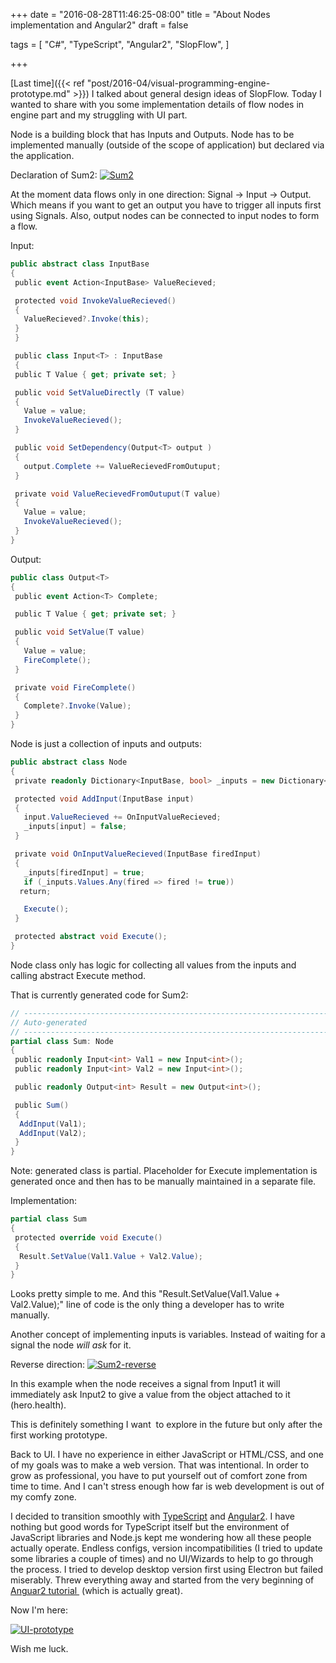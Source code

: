 +++
date = "2016-08-28T11:46:25-08:00"
title = "About Nodes implementation and Angular2"
draft = false

tags = [
  "C#",
  "TypeScript",
  "Angular2",
  "SlopFlow",
  ]

+++

[Last time]({{< ref "post/2016-04/visual-programming-engine-prototype.md" >}}) I talked about general design ideas of SlopFlow. Today I wanted to share with you some implementation details of flow nodes in engine part and my struggling with UI part.  

Node is a building block that has Inputs and Outputs. Node has to be implemented manually (outside of the scope of application) but declared via the application.  

Declaration of Sum2:
[![Sum2](/post/2016-08/about-nodes-implementation-and-angular2/Sum2.png)](/post/2016-08/about-nodes-implementation-and-angular2/Sum2.png)


At the moment data flows only in one direction: Signal -> Input -> Output. Which means if you want to get an output you have to trigger all inputs first using Signals. Also, output nodes can be connected to input nodes to form a flow.  

Input:

```csharp
public abstract class InputBase
{
 public event Action<InputBase> ValueRecieved;

 protected void InvokeValueRecieved()
 {
   ValueRecieved?.Invoke(this);
 }
 }

 public class Input<T> : InputBase
 {
 public T Value { get; private set; }

 public void SetValueDirectly (T value)
 {
   Value = value;
   InvokeValueRecieved();
 }

 public void SetDependency(Output<T> output )
 {
   output.Complete += ValueRecievedFromOutuput;
 }

 private void ValueRecievedFromOutuput(T value)
 {
   Value = value;
   InvokeValueRecieved();
 }
}
```

Output:

```csharp
public class Output<T>
{
 public event Action<T> Complete;

 public T Value { get; private set; }

 public void SetValue(T value)
 {
   Value = value;
   FireComplete();
 }

 private void FireComplete()
 {
   Complete?.Invoke(Value);
 }
}
```

Node is just a collection of inputs and outputs:

```csharp
public abstract class Node
{
 private readonly Dictionary<InputBase, bool> _inputs = new Dictionary<InputBase, bool>();

 protected void AddInput(InputBase input)
 {
   input.ValueRecieved += OnInputValueRecieved;
   _inputs[input] = false;
 }

 private void OnInputValueRecieved(InputBase firedInput)
 {
   _inputs[firedInput] = true;
   if (_inputs.Values.Any(fired => fired != true))
  return;

   Execute();
 }

 protected abstract void Execute();
}
```

Node class only has logic for collecting all values from the inputs and calling abstract Execute method.

That is currently generated code for Sum2:

```csharp
// ------------------------------------------------------------------------------
// Auto-generated
// ------------------------------------------------------------------------------
partial class Sum: Node
{
 public readonly Input<int> Val1 = new Input<int>();
 public readonly Input<int> Val2 = new Input<int>();

 public readonly Output<int> Result = new Output<int>();

 public Sum()
 {
  AddInput(Val1);
  AddInput(Val2);
 }
}
```

Note: generated class is partial. Placeholder for Execute implementation is generated once and then has to be manually maintained in a separate file.

Implementation:

```csharp
partial class Sum
{
 protected override void Execute()
 {
  Result.SetValue(Val1.Value + Val2.Value);
 }
}
```

Looks pretty simple to me. And this "Result.SetValue(Val1.Value + Val2.Value);" line of code is the only thing a developer has to write manually.

Another concept of implementing inputs is variables. Instead of waiting for a signal the node _will ask_ for it.  

Reverse direction:
[![Sum2-reverse](/post/2016-08/about-nodes-implementation-and-angular2/Sum2-reverse.png)](/post/2016-08/about-nodes-implementation-and-angular2/Sum2-reverse.png)

In this example when the node receives a signal from Input1 it will immediately ask Input2 to give a value from the object attached to it (hero.health).

This is definitely something I want  to explore in the future but only after the first working prototype.

Back to UI. I have no experience in either JavaScript or HTML/CSS, and one of my goals was to make a web version. That was intentional. In order to grow as professional, you have to put yourself out of comfort zone from time to time. And I can't stress enough how far is web development is out of my comfy zone.

I decided to transition smoothly with [TypeScript](http://www.typescriptlang.org/index.html) and [Angular2](https://angular.io/). I have nothing but good words for TypeScript itself but the environment of JavaScript libraries and Node.js kept me wondering how all these people actually operate. Endless configs, version incompatibilities (I tried to update some libraries a couple of times) and no UI/Wizards to help to go through the process. I tried to develop desktop version first using Electron but failed miserably. Threw everything away and started from the very beginning of [Anguar2 tutorial ](https://angular.io/docs/ts/latest/tutorial/) (which is actually great).

Now I'm here:  

[![UI-prototype](/post/2016-08/about-nodes-implementation-and-angular2/UI-prototype.png)](/post/2016-08/about-nodes-implementation-and-angular2/UI-prototype.png)

Wish me luck.